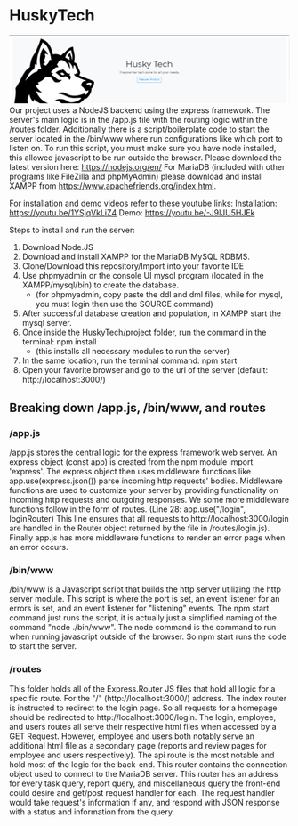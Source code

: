 # HuskyTech
![HuskyTech intro banner](./public/images/huskytech-banner.png)
Our project uses a NodeJS backend using the express framework. The server's main logic is in the /app.js file with the routing logic within the /routes folder. Additionally there is a script/boilerplate code to start the server located in the /bin/www where run configurations like which port to listen on. To run this script, you must make sure you have node installed, this allowed javascript to be run outside the browser. Please download the latest version here: https://nodejs.org/en/ For MariaDB (included with other programs like FileZilla and phpMyAdmin) please download and install XAMPP from https://www.apachefriends.org/index.html.

For installation and demo videos refer to these youtube links:
Installation: https://youtu.be/1YSjqVkLiZ4
Demo: https://youtu.be/-J9lJU5HJEk

Steps to install and run the server:
1. Download Node.JS
2. Download and install XAMPP for the MariaDB MySQL RDBMS.
3. Clone/Download this repository/Import into your favorite IDE
4. Use phpmyadmin or the console UI mysql program (located in the XAMPP/mysql/bin) to create the database.
    - (for phpmyadmin, copy paste the ddl and dml files, while for mysql, you must login then use the SOURCE command)
5. After successful database creation and population, in XAMPP start the mysql server.
6. Once inside the HuskyTech/project folder, run the command in the terminal: npm install
    - (this installs all necessary modules to run the server)
7. In the same location, run the terminal command: npm start
8. Open your favorite browser and go to the url of the server (default: http://localhost:3000/)

## Breaking down /app.js, /bin/www, and routes

### /app.js
/app.js stores the central logic for the express framework web server. An express object (const app) is created from the npm module import 'express'. The express object then uses middleware functions like app.use(express.json()) parse incoming http requests' bodies. Middleware functions are used to customize your server by providing functionality on incoming http requests and outgoing responses. We some more middleware functions follow in the form of routes. (Line 28: app.use("/login", loginRouter) This line ensures that all requests to http://localhost:3000/login are handled in the Router object returned by the file in /routes/login.js). Finally app.js has more middleware functions to render an error page when an error occurs.

### /bin/www
/bin/www is a Javascript script that builds the http server utilizing the http server module. This script is where the port is set, an event listener for an errors is set, and an event listener for "listening" events. The npm start command just runs the script, it is actually just a simplified naming of the command "node ./bin/www". The node command is the command to run when running javascript outside of the browser. So npm start runs the code to start the server.

### /routes
This folder holds all of the Express.Router JS files that hold all logic for a specific route. For the "/" (http://localhost:3000/) address. The index router is instructed to redirect to the login page. So all requests for a homepage should be redirected to http://localhost:3000/login. The login, employee, and users routes all serve their respective html files when accessed by a GET Request. However, employee and users both notably serve an additional html file as a secondary page (reports and review pages for employee and users respectively). The api route is the most notable and hold most of the logic for the back-end. This router contains the connection object used to connect to the MariaDB server. This router has an address for every task query, report query, and miscellaneous query the front-end could desire and get/post request handler for each. The request handler would take request's information if any, and respond with JSON response with a status and information from the query.
